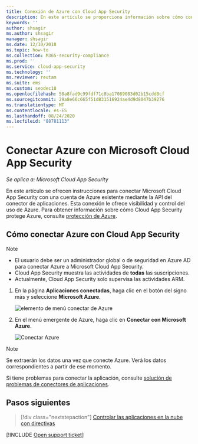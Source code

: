 ```yaml
---
title: Conexión de Azure con Cloud App Security
description: En este artículo se proporciona información sobre cómo conectar Azure con Cloud App Security mediante el conector de API para la visibilidad y el control del uso.
keywords: ''
author: shsagir
ms.author: shsagir
manager: shsagir
ms.date: 12/10/2018
ms.topic: how-to
ms.collection: M365-security-compliance
ms.prod: ''
ms.service: cloud-app-security
ms.technology: ''
ms.reviewer: reutam
ms.suite: ems
ms.custom: seodec18
ms.openlocfilehash: 58a8fad9c99fdf71c8ba17089083d02b15cdd8cf
ms.sourcegitcommit: 29a8e66c665f51d831516924ae4d9d8047b39276
ms.translationtype: MT
ms.contentlocale: es-ES
ms.lasthandoff: 08/24/2020
ms.locfileid: "88781113"
---
```

# <a name="connect-azure-to-microsoft-cloud-app-security"></a>Conectar Azure con Microsoft Cloud App Security

*Se aplica a: Microsoft Cloud App Security*

En este artículo se ofrecen instrucciones para conectar Microsoft Cloud App Security con una cuenta de Azure existente mediante la API del conector de aplicaciones. Esta conexión le ofrece visibilidad y control del uso de Azure. Para obtener información sobre cómo Cloud App Security protege Azure, consulte [protección de Azure](protect-azure.md).

## <a name="how-to-connect-azure-to-cloud-app-security"></a>Cómo conectar Azure con Cloud App Security

> [!NOTE]
>
> - El usuario debe ser un administrador global o de seguridad en Azure AD para conectar Azure a Microsoft Cloud App Security.
> - Cloud App Security muestra las actividades de **todas** las suscripciones.
> - Actualmente, Cloud App Security solo supervisa las actividades ARM.

1. En la página **Aplicaciones conectadas**, haga clic en el botón del signo más y seleccione **Microsoft Azure**.

    ![elemento de menú conectar de Azure](media/connect-azure-menu.png)

2. En el menú emergente de Azure, haga clic en **Conectar con Microsoft Azure**.

    ![Conectar Azure](media/connect-azure.png)

> [!NOTE]
> Se extraerán los datos una vez que conecte Azure. Verá los datos correspondientes a partir de ese momento.

Si tiene problemas para conectar la aplicación, consulte [solución de problemas de conectores de aplicaciones](troubleshooting-api-connectors-using-error-messages.md).

## <a name="next-steps"></a>Pasos siguientes

> [!div class="nextstepaction"]
> [Controlar las aplicaciones en la nube con directivas](control-cloud-apps-with-policies.md)

[!INCLUDE [Open support ticket](includes/support.md)]
